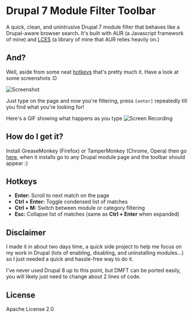 # Drupal 7 Module Filter Toolbar
A quick, clean, and unintrusive Drupal 7 module filter that behaves like a Drupal-aware browser search. It's built with AUR (a Javascript framework of mine) and [LCES](https://github.com/b-fuze/lces) (a library of mine that AUR relies heavily on.)

## And?
Well, aside from some neat [hotkeys](#hotkeys) that's pretty much it. Have a look at some screenshots :D

![Screenshot](http://i.imgur.com/tyBGRSK.png "Just type on the page and stuff get highlighted")

Just type on the page and now you're filtering, press `[enter]` repeatedly till you find what you're looking for!

Here's a GIF showing what happens as you type
![Screen Recording](http://i.imgur.com/sBGGzPe.gif "DMFT in action")

## How do I get it?

Install GreaseMonkey (Firefox) or TamperMonkey (Chrome, Opera) then go [here](https://github.com/b-fuze/Drupal-Module-Filter-Toolbar/releases/download/v0.1.5/druseful.user.js), when it installs go to any Drupal module page and the toolbar should appear :)

## Hotkeys
 * **Enter:** Scroll to next match on the page
 * **Ctrl + Enter:** Toggle condensed list of matches
 * **Ctrl + M:** Switch between module or category filtering
 * **Esc:** Collapse list of matches (same as **Ctrl + Enter** when expanded)

## Disclaimer
I made it in about two days time, a quick side project to help me focus on my work in Drupal (lots of enabling, disabling, and uninstalling modules...) so I just needed a quick and hassle-free way to do it.

I've never used Drupal 8 up to this point, but DMFT can be ported easily, you will likely just need to change about 2 lines of code.

## License
Apache License 2.0
